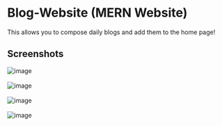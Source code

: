 # Blog-Website (MERN Website)
This allows you to compose daily blogs and add them to the home page!

## Screenshots
![image](https://user-images.githubusercontent.com/81305824/145876463-9e560b93-8fdf-4bb7-a78c-6214b33bae9c.png)
<br>
<br>
![image](https://user-images.githubusercontent.com/81305824/145876632-3407bb79-a7dc-406a-9b3e-ca648dec4ff7.png)
<br>
<br>
![image](https://user-images.githubusercontent.com/81305824/145876729-3f21b062-ca43-4a49-9573-70ff488d4558.png)
<br>
<br>
![image](https://user-images.githubusercontent.com/81305824/145876794-c1bfc359-db4d-4a93-b050-778e483ee369.png)
